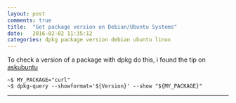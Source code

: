 ```yaml
---
layout: post
comments: true
title:  "Get package version on Debian/Ubuntu Systems"
date:   2016-02-02 11:35:12
categories: dpkg package version debian ubuntu linux
---
```


To check a version of a package with dpkg do this,
i found the tip on [askubuntu]

    ~$ MY_PACKAGE="curl"
    ~$ dpkg-query --showformat='${Version}' --show "${MY_PACKAGE}"


---
[askubuntu]: <http://askubuntu.com/questions/15452/how-can-i-find-the-version-number-of-an-installed-package-via-dpkg>
